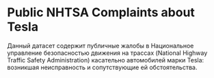 # Public NHTSA Complaints about Tesla

Данный датасет содержит публичные жалобы в Национальное управление безопасностью движения на трассах (National Highway Traffic Safety Administration) касательно автомобилей марки Tesla: возникшая неисправность и сопутствующие ей обстоятельства.

